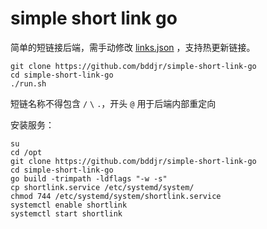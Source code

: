 # simple short link go

简单的短链接后端，需手动修改 [links.json](links.json) ，支持热更新链接。

```
git clone https://github.com/bddjr/simple-short-link-go
cd simple-short-link-go
./run.sh
```

短链名称不得包含 `/` `\` `.`，开头 `@` 用于后端内部重定向

安装服务：

```
su
cd /opt
git clone https://github.com/bddjr/simple-short-link-go
cd simple-short-link-go
go build -trimpath -ldflags "-w -s"
cp shortlink.service /etc/systemd/system/
chmod 744 /etc/systemd/system/shortlink.service
systemctl enable shortlink
systemctl start shortlink
```

